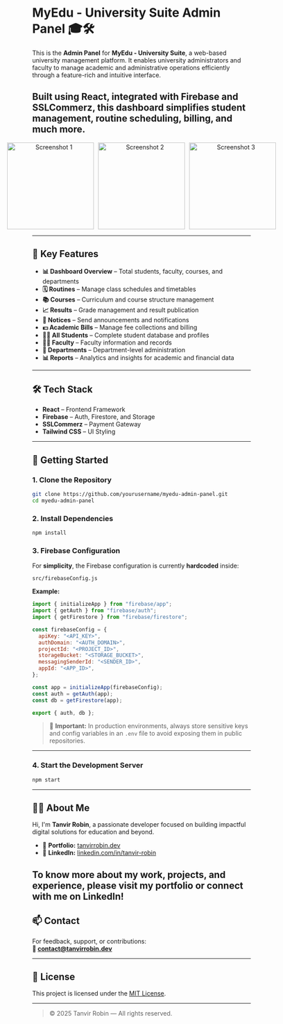 # MyEdu - University Suite Admin Panel 🎓🛠️

This is the **Admin Panel** for **MyEdu - University Suite**, a web-based university management platform. It enables university administrators and faculty to manage academic and administrative operations efficiently through a feature-rich and intuitive interface.

Built using **React**, integrated with **Firebase** and **SSLCommerz**, this dashboard simplifies student management, routine scheduling, billing, and much more.
---
<p align="center" style="display: flex; justify-content: center; gap: 10px;">
  <img src="https://github.com/user-attachments/assets/8b733190-0ed9-4a01-bed9-b2c501d5835f" alt="Screenshot 1" style="height: 200px; object-fit: cover;" />
  <img src="https://github.com/user-attachments/assets/ae71c0cd-5053-46fd-8c51-f9cf171a1b9f" alt="Screenshot 2" style="height: 200px; object-fit: cover;" />
  <img src="https://github.com/user-attachments/assets/23a62bf4-e2e7-4d1f-8a7d-c0f3bdf0288a" alt="Screenshot 3" style="height: 200px; object-fit: cover;" />
</p>


---

## 🧩 Key Features

- **📊 Dashboard Overview** – Total students, faculty, courses, and departments
- **🗓 Routines** – Manage class schedules and timetables
- **📚 Courses** – Curriculum and course structure management
- **📈 Results** – Grade management and result publication
- **📢 Notices** – Send announcements and notifications
- **💵 Academic Bills** – Manage fee collections and billing
- **👨‍🎓 All Students** – Complete student database and profiles
- **👩‍🏫 Faculty** – Faculty information and records
- **🏢 Departments** – Department-level administration
- **📊 Reports** – Analytics and insights for academic and financial data

---

## 🛠️ Tech Stack

- **React** – Frontend Framework  
- **Firebase** – Auth, Firestore, and Storage  
- **SSLCommerz** – Payment Gateway  
- **Tailwind CSS** – UI Styling

---

## 🚀 Getting Started

### 1. Clone the Repository

```bash
git clone https://github.com/yourusername/myedu-admin-panel.git
cd myedu-admin-panel
```

### 2. Install Dependencies

```bash
npm install
```

### 3. Firebase Configuration

For **simplicity**, the Firebase configuration is currently **hardcoded** inside:

```
src/firebaseConfig.js
```

**Example:**

```js
import { initializeApp } from "firebase/app";
import { getAuth } from "firebase/auth";
import { getFirestore } from "firebase/firestore";

const firebaseConfig = {
  apiKey: "<API_KEY>",
  authDomain: "<AUTH_DOMAIN>",
  projectId: "<PROJECT_ID>",
  storageBucket: "<STORAGE_BUCKET>",
  messagingSenderId: "<SENDER_ID>",
  appId: "<APP_ID>",
};

const app = initializeApp(firebaseConfig);
const auth = getAuth(app);
const db = getFirestore(app);

export { auth, db };
```

> 🔐 **Important:** In production environments, always store sensitive keys and config variables in an `.env` file to avoid exposing them in public repositories.

---

### 4. Start the Development Server

```bash
npm start
```

---


## 🙋‍♂️ About Me

Hi, I'm **Tanvir Robin**, a passionate developer focused on building impactful digital solutions for education and beyond.

- 🔗 **Portfolio:** [tanvirrobin.dev](https://tanvirrobin.dev)
- 💼 **LinkedIn:** [linkedin.com/in/tanvir-robin](https://linkedin.com/in/tanvirrobin)

To know more about my work, projects, and experience, please visit my portfolio or connect with me on LinkedIn!
---

## 📫 Contact

For feedback, support, or contributions:  
**📩 contact@tanvirrobin.dev**

---

## 📝 License

This project is licensed under the [MIT License](LICENSE).

---

> © 2025 Tanvir Robin — All rights reserved.
